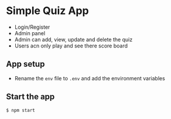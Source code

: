 # Simple Quiz App

- Login/Register
- Admin panel
- Admin can add, view, update and delete the quiz
- Users acn only play and see there score board

## App setup

- Rename the `env` file to `.env` and add the environment variables

## Start the app

```sh
$ npm start
```
